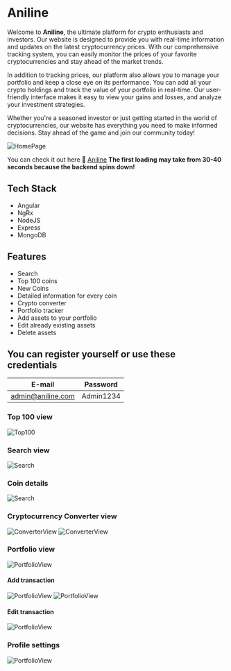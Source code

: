 # Aniline
Welcome to **Aniline**, the ultimate platform for crypto enthusiasts and investors. Our website is designed to provide you with real-time information and updates on the latest cryptocurrency prices. With our comprehensive tracking system, you can easily monitor the prices of your favorite cryptocurrencies and stay ahead of the market trends.

In addition to tracking prices, our platform also allows you to manage your portfolio and keep a close eye on its performance. You can add all your crypto holdings and track the value of your portfolio in real-time. Our user-friendly interface makes it easy to view your gains and losses, and analyze your investment strategies.

Whether you're a seasoned investor or just getting started in the world of cryptocurrencies, our website has everything you need to make informed decisions. Stay ahead of the game and join our community today!

![HomePage](./screenshots/Screenshot_20230211_120901.png)

You can check it out here 👀 [Aniline](https://aniline.vercel.app/home) 
**The first loading may take from 30-40 seconds because the backend spins down!**

## Tech Stack
- Angular
- NgRx
- NodeJS
- Express
- MongoDB

## Features
- Search
- Top 100 coins
- New Coins
- Detailed information for every coin
- Crypto converter
- Portfolio tracker
- Add assets to your portfolio
- Edit already existing assets
- Delete assets

## You can register yourself or use these credentials

| E-mail | Password |
| ----------- | ----------- |
| admin@aniline.com | Admin1234 |

### Top 100 view
![Top100](./screenshots/Screenshot_20230211_120946.png)

### Search view
![Search](./screenshots/Screenshot_20230211_121251.png)

### Coin details
![Search](./screenshots/Screenshot_20230211_120924.png)

### Cryptocurrency Converter view
![ConverterView](./screenshots/Screenshot_20230211_121049.png)
![ConverterView](./screenshots/Screenshot_20230211_121058.png)

### Portfolio view
![PortfolioView](./screenshots/Screenshot_20230211_121212.png)

#### Add transaction
![PortfolioView](./screenshots/Screenshot_20230211_121217.png)
![PortfolioView](./screenshots/Screenshot_20230211_121230.png)

#### Edit transaction
![PortfolioView](./screenshots/Screenshot_20230211_121238.png)

### Profile settings
![PortfolioView](./screenshots/Screenshot_20230211_122415.png)
